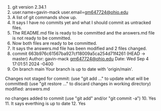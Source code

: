 1.  git version 2.34.1
2.  user.name=gavin-mack
    user.email=gm647724@ohio.edu
3. A list of git commands show up.
4. It says I have no commits yet and what I should commit as untracked files.
5. The README.md file is ready to be committed and the answers.md file is not ready to be committed.
6. Now both files are ready to be committed.
7. It says the answers.md file has been modified and 2 files changed.
8. commit 663b976c61567ba927cf18009a5ca254d71f4261 (HEAD -> master)
Author: gavin-mack <gm647724@ohio.edu>
Date:   Wed Sep 4 17:01:51 2024 -0400
9. On branch main
Your branch is up to date with 'origin/main'.

Changes not staged for commit:
  (use "git add <file>..." to update what will be committed)
  (use "git restore <file>..." to discard changes in working directory)
	modified:   answers.md

no changes added to commit (use "git add" and/or "git commit -a")
10. Yes
11. It says everthing is up to date
12. Yes